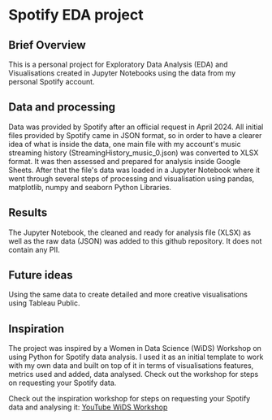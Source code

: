 # Spotify EDA project
## Brief Overview
This is a personal project for Exploratory Data Analysis (EDA) and Visualisations created in Jupyter Notebooks using the data from my personal Spotify account.

## Data and processing
Data was provided by Spotify after an official request in April 2024. All initial files provided by Spotify came in JSON format, so in order to have a clearer idea of what is inside the data, one main file with my account's music streaming history (StreamingHistory_music_0.json) was converted to XLSX format. It was then assessed and prepared for analysis inside Google Sheets. After that the file's data was loaded in a Jupyter Notebook where it went through several steps of processing and visualisation using pandas, matplotlib, numpy and seaborn Python Libraries.

## Results
The Jupyter Notebook, the cleaned and ready for analysis file (XLSX) as well as the raw data (JSON) was added to this github repository. It does not contain any PII.

## Future ideas
Using the same data to create detailed and more creative visualisations using Tableau Public.

## Inspiration
The project was inspired by a Women in Data Science (WiDS) Workshop on using Python for Spotify data analysis. I used it as an initial template to work with my own data and built on top of it in terms of visualisations features, metrics used and added, data analysed. Check out the workshop for steps on requesting your Spotify data. 

Check out the inspiration workshop for steps on requesting your Spotify data and analysing it: [YouTube WiDS Workshop](https://www.youtube.com/watch?v=2zaGRy54SV8&ab_channel=WomeninDataScienceWorldwide)
